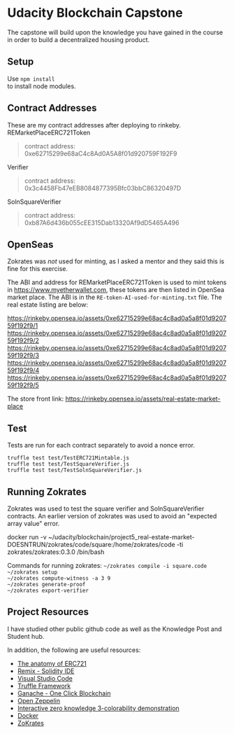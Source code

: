 # Udacity Blockchain Capstone

The capstone will build upon the knowledge you have gained in the course in order to build a decentralized housing product. 
## Setup
Use 
`npm install`  
to install node modules.

## Contract Addresses
These are my contract addresses after deploying to rinkeby.
REMarketPlaceERC721Token

   > contract address:    0xe62715299e68aC4c8Ad0A5A8f01d920759F192F9

Verifier
   > contract address:    0x3c4458Fb47eEB8084877395Bfc03bbC86320497D

SolnSquareVerifier

   > contract address:    0xb87A6d436b055cEE315Dab13320Af9dD5465A496


## OpenSeas

Zokrates was _not_ used for minting, as I asked a mentor and they said this is fine for this exercise.

The ABI and address for REMarketPlaceERC721Token is used to mint tokens in <https://www.myetherwallet.com>, these tokens are then listed in OpenSea market place.  The ABI is in the `RE-token-AI-used-for-minting.txt` file.  The real estate listing are below:


<https://rinkeby.opensea.io/assets/0xe62715299e68ac4c8ad0a5a8f01d920759f192f9/1>  
<https://rinkeby.opensea.io/assets/0xe62715299e68ac4c8ad0a5a8f01d920759f192f9/2>  
<https://rinkeby.opensea.io/assets/0xe62715299e68ac4c8ad0a5a8f01d920759f192f9/3>  
<https://rinkeby.opensea.io/assets/0xe62715299e68ac4c8ad0a5a8f01d920759f192f9/4>  
<https://rinkeby.opensea.io/assets/0xe62715299e68ac4c8ad0a5a8f01d920759f192f9/5>  


The store front link:
<https://rinkeby.opensea.io/assets/real-estate-market-place>

## Test

Tests are run for each contract separately to avoid a nonce error.

`truffle test test/TestERC721Mintable.js`  
`truffle test test/TestSquareVerifier.js`  
`truffle test test/TestSolnSquareVerifier.js`  

## Running Zokrates
Zokrates was used to test the square verifier and SolnSquareVerifier contracts.  An earlier version of zokrates was used to avoid an "expected array value" error.

docker run -v ~/udacity/blockchain/project5_real-estate-market-DOESNTRUN/zokrates/code/square:/home/zokrates/code -ti zokrates/zokrates:0.3.0 /bin/bash

Commands for running zokrates:
`~/zokrates compile -i square.code`  
`~/zokrates setup`  
`~/zokrates compute-witness -a 3 9`  
`~/zokrates generate-proof`  
`~/zokrates export-verifier`  

## Project Resources
I have studied other public github code as well as the Knowledge Post and Student hub.  

In addition, the following are useful resources:
* [The anatomy of ERC721](https://medium.com/crypto-currently/the-anatomy-of-erc721-e9db77abfc24)
* [Remix - Solidity IDE](https://remix.ethereum.org/)
* [Visual Studio Code](https://code.visualstudio.com/)
* [Truffle Framework](https://truffleframework.com/)
* [Ganache - One Click Blockchain](https://truffleframework.com/ganache)
* [Open Zeppelin ](https://openzeppelin.org/)
* [Interactive zero knowledge 3-colorability demonstration](http://web.mit.edu/~ezyang/Public/graph/svg.html)
* [Docker](https://docs.docker.com/install/)
* [ZoKrates](https://github.com/Zokrates/ZoKrates)
